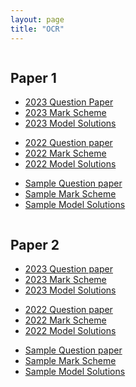 ```yaml
---
layout: page
title: "OCR"
---
```


<div class="two-columns">
  <div class="column">
    <h2>Paper 1</h2>
    <ul>
      <li><a href="2023%20Paper%201%20QP.pdf" target="_blank">2023 Question Paper</a></li>
      <li><a href="">2023 Mark Scheme</a></li>
      <li><a href="">2023 Model Solutions</a></li>
      <p> </p>
      <li><a href="">2022 Question paper</a></li>
      <li><a href="">2022 Mark Scheme</a></li>
      <li><a href="">2022 Model Solutions</a></li>
      <p> </p>
      <li><a href="">Sample Question paper</a></li>
      <li><a href="">Sample Mark Scheme</a></li>
      <li><a href="">Sample Model Solutions</a></li>
    </ul>
  </div>
  <div class="column">
    <h2>Paper 2</h2>
    <ul>
      <li><a href="">2023 Question paper</a></li>
      <li><a href="">2023 Mark Scheme</a></li>
      <li><a href="">2023 Model Solutions</a></li>
      <p> </p>
      <li><a href="">2022 Question paper</a></li>
      <li><a href="">2022 Mark Scheme</a></li>
      <li><a href="">2022 Model Solutions</a></li>
      <p> </p>
      <li><a href="">Sample Question paper</a></li>
      <li><a href="">Sample Mark Scheme</a></li>
      <li><a href="">Sample Model Solutions</a></li>
    </ul>
  </div>
</div>
